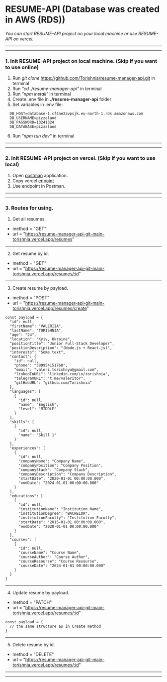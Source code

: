 # RESUME-API (Database was created in AWS (RDS))

*You can start RESUME-API project on your local machine or use RESUME-API on vercel.*

---
---
### 1. Init RESUME-API project on local machine. (Skip if you want to use online)
1. Run *git clone* https://github.com/Torishnia/resume-manager-api.git in terminal
2. Run *"cd ./resume-manager-api"* in terminal
3. Run *"npm install"* in terminal
4. Create .env file in **./resume-manager-api** folder
5. Set variables in .env file: 
  ```
    DB_HOST=database-1.cf4ne2avpsjk.eu-north-1.rds.amazonaws.com
    DB_USERNAME=pizzaland
    DB_PASSWORD=13241324
    DB_DATABASE=pizzaland
  ```
6. Run *"npm run dev"* in terminal
---
---

### 2. Init RESUME-API project on vercel. (Skip if you want to use local)
1. Open [postman](https://www.postman.com/) application.
2. Copy vercel [enpoint](https://resume-manager-api-git-main-torishnia.vercel.app)
3. Use endpoint in Postman.
---
---

### 3. Routes for using.

1. Get all resumes.
  - method = "GET"
  - url = "https://resume-manager-api-git-main-torishnia.vercel.app/resumes"
---

2. Get resume by id.
  - method = "GET"
  - url = "https://resume-manager-api-git-main-torishnia.vercel.app/resumes/:id"
---

3. Create resume by payload.
  - method = "POST"
  - url = "https://resume-manager-api-git-main-torishnia.vercel.app/resumes/create"

```
const payload = {
  "id": null,
  "firstName": "VALERIIA",
  "lastName": "TORISHNIA",
  "age": "24",
  "location": "Kyiv, Ukraine",
  "positionTitle": "Junior Full-Stack Developer",
  "positionDescription": "(Node.js + React.js)",
  "interests": "Some text",
  "contact": {
    "id": null,
    "phone": "380954151768",
    "email": "valeri.torishnya@gmail.com",
    "linkedInURL": "linkedin.com/in/torishnia",
    "telegramURL": "t.me/valeritor",
    "gitHubURL": "github.com/Torishnia"
  },
  "languages": [
    {
      "id": null,
      "name": "English",
      "level": "MIDDLE"
    }
  ],
  "skills": [
    {
      "id": null,
      "name": "Skill 1"
    }
  ],
  "experiences": [
    {
      "id": null,
      "companyName": "Company Name",
      "companyPosition": "Company Position",
      "companyStack": "Company Stack",
      "companyDescription": "Company Description",
      "startDate": "2020-01-01 00:00:00.000",
      "endDate": "2024-01-01 00:00:00.000"
    }
  ],
  "educations": [
    {
      "id": null,
      "institutionName": "Institution Name",
      "institutionDegree": "BACHELOR",
      "institutionFaculty": "Institution Faculty",
      "startDate": "2015-01-01 00:00:00.000",
      "endDate": "2020-01-01 00:00:00.000"
    }
  ],
  "courses": [
    {
      "id": null,
      "courseName": "Course Name",
      "courseAuthor": "Course Author",
      "courseResourse": "Course Resourse",
      "courseDate": "2024-01-01 00:00:00.000"
    }
  ]
}
```
---

4. Update resume by payload.
  - method = "PATCH"
  - url = "https://resume-manager-api-git-main-torishnia.vercel.app/resumes/:id"
  ```
  const payload = {
    // the same structure as in Create method
  }
  ```
  ---

5. Delete resume by id.
  - method = "DELETE"
  - url = "https://resume-manager-api-git-main-torishnia.vercel.app/resumes/:id"
  ---
---



